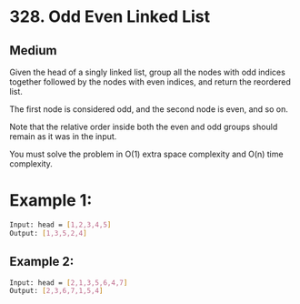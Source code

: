 # 328. Odd Even Linked List

## **Medium**

Given the head of a singly linked list, group all the nodes with odd indices together followed by the nodes with even indices, and return the reordered list.

The first node is considered odd, and the second node is even, and so on.

Note that the relative order inside both the even and odd groups should remain as it was in the input.

You must solve the problem in O(1) extra space complexity and O(n) time complexity.

# Example 1:

```bash
Input: head = [1,2,3,4,5]
Output: [1,3,5,2,4]
```

## Example 2:

```bash
Input: head = [2,1,3,5,6,4,7]
Output: [2,3,6,7,1,5,4]
```


